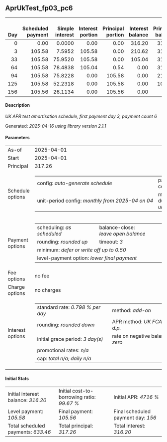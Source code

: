 <h2>AprUkTest_fp03_pc6</h2>
<table>
    <thead style="vertical-align: bottom;">
        <th style="text-align: right;">Day</th>
        <th style="text-align: right;">Scheduled payment</th>
        <th style="text-align: right;">Simple interest</th>
        <th style="text-align: right;">Interest portion</th>
        <th style="text-align: right;">Principal portion</th>
        <th style="text-align: right;">Interest balance</th>
        <th style="text-align: right;">Principal balance</th>
        <th style="text-align: right;">Total simple interest</th>
        <th style="text-align: right;">Total interest</th>
        <th style="text-align: right;">Total principal</th>
    </thead>
    <tr style="text-align: right;">
        <td class="ci00">0</td>
        <td class="ci01" style="white-space: nowrap;">0.00</td>
        <td class="ci02">0.0000</td>
        <td class="ci03">0.00</td>
        <td class="ci04">0.00</td>
        <td class="ci05">316.20</td>
        <td class="ci06">317.26</td>
        <td class="ci07">0.0000</td>
        <td class="ci08">0.00</td>
        <td class="ci09">0.00</td>
    </tr>
    <tr style="text-align: right;">
        <td class="ci00">3</td>
        <td class="ci01" style="white-space: nowrap;">105.58</td>
        <td class="ci02">7.5952</td>
        <td class="ci03">105.58</td>
        <td class="ci04">0.00</td>
        <td class="ci05">210.62</td>
        <td class="ci06">317.26</td>
        <td class="ci07">7.5952</td>
        <td class="ci08">105.58</td>
        <td class="ci09">0.00</td>
    </tr>
    <tr style="text-align: right;">
        <td class="ci00">33</td>
        <td class="ci01" style="white-space: nowrap;">105.58</td>
        <td class="ci02">75.9520</td>
        <td class="ci03">105.58</td>
        <td class="ci04">0.00</td>
        <td class="ci05">105.04</td>
        <td class="ci06">317.26</td>
        <td class="ci07">83.5472</td>
        <td class="ci08">211.16</td>
        <td class="ci09">0.00</td>
    </tr>
    <tr style="text-align: right;">
        <td class="ci00">64</td>
        <td class="ci01" style="white-space: nowrap;">105.58</td>
        <td class="ci02">78.4838</td>
        <td class="ci03">105.04</td>
        <td class="ci04">0.54</td>
        <td class="ci05">0.00</td>
        <td class="ci06">316.72</td>
        <td class="ci07">162.0310</td>
        <td class="ci08">316.20</td>
        <td class="ci09">0.54</td>
    </tr>
    <tr style="text-align: right;">
        <td class="ci00">94</td>
        <td class="ci01" style="white-space: nowrap;">105.58</td>
        <td class="ci02">75.8228</td>
        <td class="ci03">0.00</td>
        <td class="ci04">105.58</td>
        <td class="ci05">0.00</td>
        <td class="ci06">211.14</td>
        <td class="ci07">237.8538</td>
        <td class="ci08">316.20</td>
        <td class="ci09">106.12</td>
    </tr>
    <tr style="text-align: right;">
        <td class="ci00">125</td>
        <td class="ci01" style="white-space: nowrap;">105.58</td>
        <td class="ci02">52.2318</td>
        <td class="ci03">0.00</td>
        <td class="ci04">105.58</td>
        <td class="ci05">0.00</td>
        <td class="ci06">105.56</td>
        <td class="ci07">290.0856</td>
        <td class="ci08">316.20</td>
        <td class="ci09">211.70</td>
    </tr>
    <tr style="text-align: right;">
        <td class="ci00">156</td>
        <td class="ci01" style="white-space: nowrap;">105.56</td>
        <td class="ci02">26.1134</td>
        <td class="ci03">0.00</td>
        <td class="ci04">105.56</td>
        <td class="ci05">0.00</td>
        <td class="ci06">0.00</td>
        <td class="ci07">316.1990</td>
        <td class="ci08">316.20</td>
        <td class="ci09">317.26</td>
    </tr>
</table>
<h4>Description</h4>
<p><i>UK APR test amortisation schedule, first payment day 3, payment count 6</i></p>
<p>Generated: <i>2025-04-16 using library version 2.1.1</i></p>
<h4>Parameters</h4>
<table>
    <tr>
        <td>As-of</td>
        <td>2025-04-01</td>
    </tr>
    <tr>
        <td>Start</td>
        <td>2025-04-01</td>
    </tr>
    <tr>
        <td>Principal</td>
        <td>317.26</td>
    </tr>
    <tr>
        <td>Schedule options</td>
        <td>
            <table>
                <tr>
                    <td>config: <i>auto-generate schedule</i></td>
                    <td>payment count: <i>6</i></td>
                </tr>
                <tr>
                    <td style="white-space: nowrap;">unit-period config: <i>monthly from 2025-04 on 04</i></td>
                    <td>max duration: <i>unlimited</i></td>
                </tr>
            </table>
        </td>
    </tr>
    <tr>
        <td>Payment options</td>
        <td>
            <table>
                <tr>
                    <td>scheduling: <i>as scheduled</i></td>
                    <td>balance-close: <i>leave&nbsp;open&nbsp;balance</i></td>
                </tr>
                <tr>
                    <td>rounding: <i>rounded up</i></td>
                    <td>timeout: <i>3</i></td>
                </tr>
                <tr>
                    <td colspan='2'>minimum: <i>defer&nbsp;or&nbsp;write&nbsp;off&nbsp;up&nbsp;to&nbsp;0.50</i></td>
                </tr>
                <tr>
                    <td colspan='2'>level-payment option: <i>lower&nbsp;final&nbsp;payment</i></td>
                </tr>
            </table>
        </td>
    </tr>
    <tr>
        <td>Fee options</td>
        <td>no fee
        </td>
    </tr>
    <tr>
        <td>Charge options</td>
        <td>no charges
        </td>
    </tr>
    <tr>
        <td>Interest options</td>
        <td>
            <table>
                <tr>
                    <td>standard rate: <i>0.798 % per day</i></td>
                    <td>method: <i>add-on</i></td>
                </tr>
                <tr>
                    <td>rounding: <i>rounded down</i></td>
                    <td>APR method: <i>UK FCA to 1 d.p.</i></td>
                </tr>
                <tr>
                    <td>initial grace period: <i>3 day(s)</i></td>
                    <td>rate on negative balance: <i>zero</i></td>
                </tr>
                <tr>
                    <td colspan="2">promotional rates: <i><i>n/a</i></i></td>
                </tr>
                <tr>
                    <td colspan="2">cap: <i>total <i>n/a</i>; daily <i>n/a</i></td>
                </tr>
            </table>
        </td>
    </tr>
</table>
<h4>Initial Stats</h4>
<table>
    <tr>
        <td>Initial interest balance: <i>316.20</i></td>
        <td>Initial cost-to-borrowing ratio: <i>99.67 %</i></td>
        <td>Initial APR: <i>4716 %</i></td>
    </tr>
    <tr>
        <td>Level payment: <i>105.58</i></td>
        <td>Final payment: <i>105.56</i></td>
        <td>Final scheduled payment day: <i>156</i></td>
    </tr>
    <tr>
        <td>Total scheduled payments: <i>633.46</i></td>
        <td>Total principal: <i>317.26</i></td>
        <td>Total interest: <i>316.20</i></td>
    </tr>
</table>
